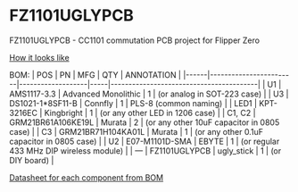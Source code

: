 # FZ1101UGLYPCB
FZ1101UGLYPCB - CC1101 commutation PCB project for Flipper Zero

[How it looks like](images/ref.jpg)









BOM:
| POS  | PN                     | MFG               | QTY | ANNOTATION                              |
|------|------------------------|-------------------|-----|-----------------------------------------|
| U1   | AMS1117-3.3            | Advanced Monolithic | 1  | (or analog in SOT-223 case)             |
| U3   | DS1021-1*8SF11-B       | Connfly           | 1  | PLS-8 (common naming)                   |
| LED1 | KPT-3216EC             | Kingbright        | 1  | (or any other LED in 1206 case)         |
| C1, C2 | GRM21BR61A106KE19L    | Murata            | 2  | (or any other 10uF capacitor in 0805 case) |
| C3   | GRM21BR71H104KA01L     | Murata            | 1  | (or any other 0.1uF capacitor in 0805 case) |
| U2   | E07-M1101D-SMA         | EBYTE             | 1  | (or regular 433 MHz DIP wireless module) |
| —    | FZ1101UGLYPCB          | ugly_stick        | 1  | (or DIY board)                          |

[Datasheet for each component from BOM](https://drive.google.com/drive/folders/1LJFx5PKUjK_bTJLpGlFWIluUT4byL-NH?usp=sharing)

